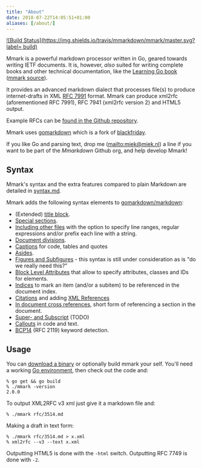 ```yaml
---
title: "About"
date: 2018-07-22T14:05:51+01:00
aliases: [/about/]
---
```


[![Build Status](https://img.shields.io/travis/mmarkdown/mmark/master.svg?label=
build)](https://travis-ci.org/mmarkdown/mmark)

Mmark is a powerful markdown processor written in Go, geared towards writing IETF documents. It is,
however, *also* suited for writing complete books and other technical documentation, like the
[Learning Go book](https://miek.nl/go) ([mmark source](https://github.com/miekg/learninggo)).

It provides an advanced markdown dialect that processes file(s) to produce internet-drafts in XML
[RFC 7991](https://tools.ietf.org/html/rfc7991) format. Mmark can produce xml2rfc (aforementioned
RFC 7991), RFC 7941 (xml2rfc version 2) and HTML5 output.

Example RFCs can be [found in the Github repository](https://github.com/mmarkdown/mmark/tree/master/rfc).

Mmark uses [gomarkdown](https://github.com/gomarkdown/markdown) which is a fork of
[blackfriday](https://github.com/russross/blackfriday/).

If you like Go and parsing text, drop me (<mailto:miek@miek.nl>) a line if you want to be part of
the *Mmarkdown* Github org, and help develop Mmark!

## Syntax

Mmark's syntax and the extra features compared to plain Markdown are detailed in
[syntax.md](https://mmark.nl/syntax).

Mmark adds the following syntax elements to
[gomarkdown/markdown](https://github.com/gomarkdown/markdown/blob/master/README.md):

* (Extended) [title block](https://mmark.nl/syntax#title-block).
* [Special sections](https://mmark.nl/syntax#special-sections).
* [Including other files](https://mmark.nl/syntax#including-files) with the option to specify line ranges, regular
  expressions and/or prefix each line with a string.
* [Document divisions](https://mmark.nl/syntax#document-divisions).
* [Captions](https://mmark.nl/syntax#captions) for code, tables and quotes
* [Asides](https://mmark.nl/syntax#asides).
* [Figures and Subfigures](https://mmark.nl/syntax#figures-and-subfigures) - this syntax is still under consideration as is
  "do we really need this?"
* [Block Level Attributes](https://mmark.nl/syntax#block-level-attributes) that allow to specify attributes, classes and
  IDs for elements.
* [Indices](https://mmark.nl/syntax#indices) to mark an item (and/or a subitem) to be referenced in the document index.
* [Citations](https://mmark.nl/syntax#citations) and adding [XML References](https://mmark.nl/syntax#xml-references)
* [In document cross references](https://mmark.nl/syntax#cross-references), short form of referencing a section in the
  document.
* [Super- and Subscript](https://mmark.nl/syntax#super-and-subscript) (TODO)
* [Callouts](https://mmark.nl/syntax#callouts) in code and text.
* [BCP14](https://mmark.nl/syntax#bcp14) (RFC 2119) keyword detection.

## Usage

You can [download a binary](https://github.com/mmarkdown/mmark/releases) or optionally build mmark
your self. You'll need a working [Go environment](https://golang.org), then check out the code and:

    % go get && go build
    % ./mmark -version
    2.0.0

To output XML2RFC v3 xml just give it a markdown file and:

    % ./mmark rfc/3514.md

Making a draft in text form:

    % ./mmark rfc/3514.md > x.xml
    % xml2rfc --v3 --text x.xml

Outputting HTML5 is done with the `-html` switch. Outputting RFC 7749 is done with `-2`.


[1]: https://daringfireball.net/projects/markdown/ "Markdown"
[2]: https://golang.org/ "Go Language"

